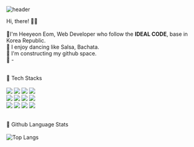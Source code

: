 ![header](https://capsule-render.vercel.app/api?type=Waving&color=gradient&customColorList=0,2,2,5,30&text=Welcome&nbsp;here!&fontColor=EDF0F5&animation=fadeIn)

Hi, there! 🙋‍♀️<br/><br/>
🌱I'm Heeyeon Eom, Web Developer who follow the <b>IDEAL CODE</b>, base in Korea Republic. <br/>
💃 I enjoy dancing like Salsa, Bachata.<br/>
🌷 I'm constructing my github space.<br/>
🧊 -<br/>
<br/>

📌 Tech Stacks <br/><br/>
<img src="https://img.shields.io/badge/java-00A98F?style=for-the-badge&logo=java&logoColor=white"> <img src="https://img.shields.io/badge/javascript-F7DF1E?style=for-the-badge&logo=javascript&logoColor=black">
<img src="https://img.shields.io/badge/spring-6DB33F?style=for-the-badge&logo=spring&logoColor=white">
<img src="https://img.shields.io/badge/jquery-0769AD?style=for-the-badge&logo=jquery&logoColor=white">
<br/>
<img src="https://img.shields.io/badge/oracle-F80000?style=for-the-badge&logo=oracle&logoColor=white"> <img src="https://img.shields.io/badge/postgresql-4169E1?style=for-the-badge&logo=postgresql&logoColor=white">
<img src="https://img.shields.io/badge/mysql-4479A1?style=for-the-badge&logo=mysql&logoColor=white">
<img src="https://img.shields.io/badge/mariadb-003545?style=for-the-badge&logo=mariadb&logoColor=white">
<br/>
<img src="https://img.shields.io/badge/linux-FCC624?style=for-the-badge&logo=linux&logoColor=black"> <img src="https://img.shields.io/badge/svn-FC494A?style=for-the-badge&logo=svn&logoColor=white">
<img src="https://img.shields.io/badge/github-181717?style=for-the-badge&logo=github&logoColor=white">
<img src="https://img.shields.io/badge/gitlab-FC6D26?style=for-the-badge&logo=gitlab&logoColor=white">
<br/>
<br/>

📌 Github Language Stats<br/><br/>
![Top Langs](https://github-readme-stats.vercel.app/api/top-langs/?username=heeDevUniq&layout=compact&theme=graywhite)
